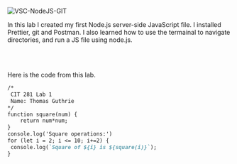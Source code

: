 ![VSC-NodeJS-GIT](https://user-images.githubusercontent.com/84353446/120743055-17a4e180-c4ad-11eb-97b0-bdc91fe66971.png)

In this lab I created my first Node.js server-side JavaScript file. I installed Prettier, git and Postman. I also learned how to use the termainal to navigate directories, and run a JS file using node.js. 

<br>
<br>
  
Here is the code from this lab.
```markdown
/*
 CIT 281 Lab 1
 Name: Thomas Guthrie
*/
function square(num) {
    return num*num;
}
console.log('Square operations:')
for (let i = 2; i <= 10; i+=2) {
 console.log(`Square of ${i} is ${square(i)}`);
}
```
